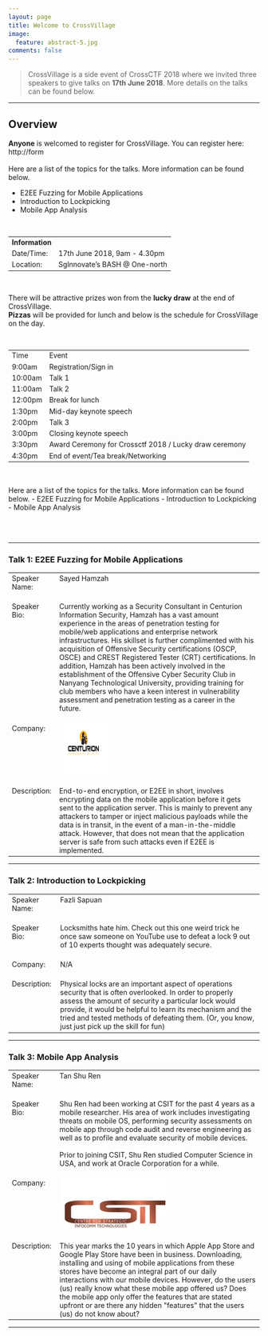 ```yaml
---
layout: page
title: Welcome to CrossVillage
image:
  feature: abstract-5.jpg
comments: false
---
```



> CrossVillage is a side event of CrossCTF 2018 where we invited three speakers to give talks on **17th June 2018**. More details on the talks can be found below.

---

## Overview

**Anyone** is welcomed to register for CrossVillage. You can register here: http://form
<br/><br/>
Here are a list of the topics for the talks. More information can be found below.
- E2EE Fuzzing for Mobile Applications
- Introduction to Lockpicking
- Mobile App Analysis

<br/>
<table>
	<tr>
		<td><b>Information</b></td>
		<td>&nbsp;</td>
	</tr>
	<tr>
		<td>Date/Time:</td>
		<td>17th June 2018, 9am - 4.30pm</td>
	</tr>
	<tr>
		<td>Location:</td>
		<td>SgInnovate’s BASH @ One-north</td>
	</tr>
</table>
<br/>

There will be attractive prizes won from the **lucky draw** at the end of CrossVillage.
<br/>
**Pizzas** will be provided for lunch and below is the schedule for CrossVillage on the day.

<br/>

<table>
	<tr>
		<td>Time</td>
		<td>Event</td>
	</tr>
	<tr>
		<td>9:00am</td>
		<td>Registration/Sign in</td>
	</tr>
	<tr>
		<td>10:00am</td>
		<td>Talk 1</td>
	</tr>
	<tr>
		<td>11:00am</td>
		<td>Talk 2</td>
	</tr>
	<tr>
		<td>12:00pm</td>
		<td>Break for lunch</td>
	</tr>
	<tr>
		<td>1:30pm</td>
		<td>Mid-day keynote speech</td>
	</tr>
	<tr>
		<td>2:00pm</td>
		<td>Talk 3</td>
	</tr>
	<tr>
		<td>3:00pm</td>
		<td>Closing keynote speech</td>
	</tr>
	<tr>
		<td>3:30pm</td>
		<td>Award Ceremony for Crossctf 2018 / Lucky draw ceremony</td>
	</tr>
	<tr>
		<td>4:30pm</td>
		<td>End of event/Tea break/Networking</td>
	</tr>
</table>
<br/><br/>
Here are a list of the topics for the talks. More information can be found below.
- E2EE Fuzzing for Mobile Applications
- Introduction to Lockpicking
- Mobile App Analysis

<br><br>

---

### Talk 1: E2EE Fuzzing for Mobile Applications

<table>
	<tr>
		<td>Speaker Name:<br/><br/></td>
		<td valign="top" >Sayed Hamzah</td>
	</tr>
	<tr>
		<td valign="top" >Speaker Bio:</td>
		<td>Currently working as a Security Consultant in Centurion Information Security, Hamzah has a vast amount experience in the areas of penetration testing for mobile/web applications and enterprise network infrastructures. His skillset is further complimented with his acquisition of Offensive Security certifications (OSCP, OSCE) and CREST Registered Tester (CRT) certifications. In addition, Hamzah has been actively involved in the establishment of the Offensive Cyber Security Club in Nanyang Technological University, providing training for club members who have a keen interest in vulnerability assessment and penetration testing as a career in the future.<br/><br/></td>
	</tr>
	<tr>
		<td valign="top" >Company:</td>
		<td><img src="/images/Centurion_logo.png" height="100" width="100" /><br/><br/></td>
	</tr>
	<tr>
		<td valign="top" >Description:</td>
		<td>End-to-end encryption, or E2EE in short, involves encrypting data on the mobile application before it gets sent to the application server. This is mainly to prevent any attackers to tamper or inject malicious payloads while the data is in transit, in the event of a man-in-the-middle attack. However, that does not mean that the application server is safe from such attacks even if E2EE is implemented.</td>
	</tr>
</table>

---

### Talk 2: Introduction to Lockpicking

<table>
	<tr>
		<td>Speaker Name:<br/><br/></td>
		<td valign="top" >Fazli Sapuan</td>
	</tr>
	<tr>
		<td valign="top" >Speaker Bio:</td>
		<td>Locksmiths hate him. Check out this one weird trick he once saw someone on YouTube use to defeat a lock 9 out of 10 experts thought was adequately secure.<br/><br/></td>
	</tr>
	<tr>
		<td valign="top" >Company:</td>
		<td>N/A<br/><br/></td>
	</tr>
	<tr>
		<td valign="top" >Description:</td>
		<td>Physical locks are an important aspect of operations security that is often overlooked. In order to properly assess the amount of security a particular lock would provide, it would be helpful to learn its mechanism and the tried and tested methods of defeating them. (Or, you know, just just pick up the skill for fun)</td>
	</tr>
</table>

---

### Talk 3: Mobile App Analysis

<table>
	<tr>
		<td>Speaker Name:<br/><br/></td>
		<td valign="top" >Tan Shu Ren</td>
	</tr>
	<tr>
		<td valign="top" >Speaker Bio:</td>
		<td>Shu Ren had been working at CSIT for the past 4 years as a mobile researcher. His area of work includes investigating threats on mobile OS, performing security assessments on mobile app through code audit and reverse engineering as well as to profile and evaluate security of mobile devices. <br/><br/>
Prior to joining CSIT, Shu Ren studied Computer Science in USA, and work at Oracle Corporation for a while.<br/><br/></td>
	</tr>
	<tr>
		<td valign="top" >Company:</td>
		<td><img src="/images/CSIT_logo.jpg" /><br/><br/></td>
	</tr>
	<tr>
		<td valign="top" >Description:</td>
		<td>This year marks the 10 years in which Apple App Store and Google Play Store have been in business. Downloading, installing and using of mobile applications from these stores have become an integral part of our daily interactions with our mobile devices. However, do the users (us) really know what these mobile app offered us? Does the mobile app only offer the features that are stated upfront or are there any hidden "features" that the users (us) do not know about?</td>
	</tr>
</table>

---
